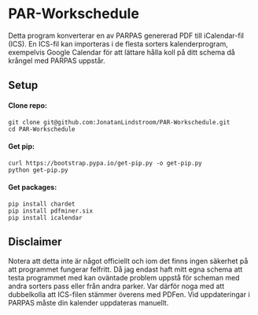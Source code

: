# PAR-Workschedule

Detta program konverterar en av PARPAS genererad PDF till iCalendar-fil (ICS). En ICS-fil kan importeras i de flesta sorters kalenderprogram, exempelvis Google Calendar för att lättare hålla koll på ditt schema då krångel med PARPAS uppstår.

## Setup

#### Clone repo:
```
git clone git@github.com:JonatanLindstroom/PAR-Workschedule.git
cd PAR-Workschedule
```

#### Get pip:
```
curl https://bootstrap.pypa.io/get-pip.py -o get-pip.py
python get-pip.py
```

#### Get packages:
```
pip install chardet
pip install pdfminer.six
pip install icalendar
```

## Disclaimer

Notera att detta inte är något officiellt och iom det finns ingen säkerhet på att programmet fungerar felfritt. Då jag endast haft mitt egna schema att testa programmet med kan oväntade problem uppstå för scheman med andra sorters pass eller från andra parker. Var därför noga med att dubbelkolla att ICS-filen stämmer överens med PDFen. Vid uppdateringar i PARPAS måste din kalender uppdateras manuellt.
